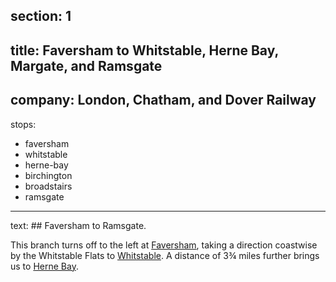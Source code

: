 ﻿section: 1
----
title: Faversham to Whitstable, Herne Bay, Margate, and Ramsgate
----
company: London, Chatham, and Dover Railway
----
stops:
- faversham
- whitstable
- herne-bay
- birchington
- broadstairs
- ramsgate
----
text: ## Faversham to Ramsgate.

This branch turns off to the left at [Faversham](/stations/faversham), taking a direction coastwise by the Whitstable Flats to [Whitstable](/stations/whitstable). A distance of 3¾ miles further brings us to [Herne Bay](/stations/herne-bay).
